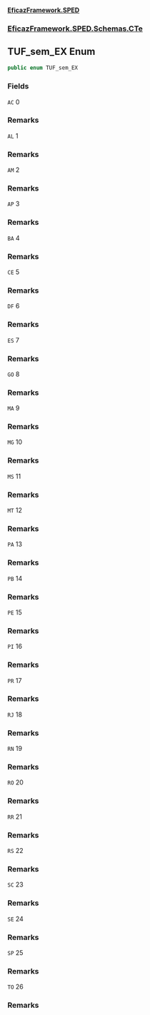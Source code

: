 #### [EficazFramework.SPED](EficazFrameworkSPED.md 'EficazFramework SPED')
### [EficazFramework.SPED.Schemas.CTe](EficazFramework.SPED.Schemas.CTe.md 'EficazFramework.SPED.Schemas.CTe')

## TUF_sem_EX Enum

```csharp
public enum TUF_sem_EX
```
### Fields

<a name='EficazFramework.SPED.Schemas.CTe.TUF_sem_EX.AC'></a>

`AC` 0

### Remarks

<a name='EficazFramework.SPED.Schemas.CTe.TUF_sem_EX.AL'></a>

`AL` 1

### Remarks

<a name='EficazFramework.SPED.Schemas.CTe.TUF_sem_EX.AM'></a>

`AM` 2

### Remarks

<a name='EficazFramework.SPED.Schemas.CTe.TUF_sem_EX.AP'></a>

`AP` 3

### Remarks

<a name='EficazFramework.SPED.Schemas.CTe.TUF_sem_EX.BA'></a>

`BA` 4

### Remarks

<a name='EficazFramework.SPED.Schemas.CTe.TUF_sem_EX.CE'></a>

`CE` 5

### Remarks

<a name='EficazFramework.SPED.Schemas.CTe.TUF_sem_EX.DF'></a>

`DF` 6

### Remarks

<a name='EficazFramework.SPED.Schemas.CTe.TUF_sem_EX.ES'></a>

`ES` 7

### Remarks

<a name='EficazFramework.SPED.Schemas.CTe.TUF_sem_EX.GO'></a>

`GO` 8

### Remarks

<a name='EficazFramework.SPED.Schemas.CTe.TUF_sem_EX.MA'></a>

`MA` 9

### Remarks

<a name='EficazFramework.SPED.Schemas.CTe.TUF_sem_EX.MG'></a>

`MG` 10

### Remarks

<a name='EficazFramework.SPED.Schemas.CTe.TUF_sem_EX.MS'></a>

`MS` 11

### Remarks

<a name='EficazFramework.SPED.Schemas.CTe.TUF_sem_EX.MT'></a>

`MT` 12

### Remarks

<a name='EficazFramework.SPED.Schemas.CTe.TUF_sem_EX.PA'></a>

`PA` 13

### Remarks

<a name='EficazFramework.SPED.Schemas.CTe.TUF_sem_EX.PB'></a>

`PB` 14

### Remarks

<a name='EficazFramework.SPED.Schemas.CTe.TUF_sem_EX.PE'></a>

`PE` 15

### Remarks

<a name='EficazFramework.SPED.Schemas.CTe.TUF_sem_EX.PI'></a>

`PI` 16

### Remarks

<a name='EficazFramework.SPED.Schemas.CTe.TUF_sem_EX.PR'></a>

`PR` 17

### Remarks

<a name='EficazFramework.SPED.Schemas.CTe.TUF_sem_EX.RJ'></a>

`RJ` 18

### Remarks

<a name='EficazFramework.SPED.Schemas.CTe.TUF_sem_EX.RN'></a>

`RN` 19

### Remarks

<a name='EficazFramework.SPED.Schemas.CTe.TUF_sem_EX.RO'></a>

`RO` 20

### Remarks

<a name='EficazFramework.SPED.Schemas.CTe.TUF_sem_EX.RR'></a>

`RR` 21

### Remarks

<a name='EficazFramework.SPED.Schemas.CTe.TUF_sem_EX.RS'></a>

`RS` 22

### Remarks

<a name='EficazFramework.SPED.Schemas.CTe.TUF_sem_EX.SC'></a>

`SC` 23

### Remarks

<a name='EficazFramework.SPED.Schemas.CTe.TUF_sem_EX.SE'></a>

`SE` 24

### Remarks

<a name='EficazFramework.SPED.Schemas.CTe.TUF_sem_EX.SP'></a>

`SP` 25

### Remarks

<a name='EficazFramework.SPED.Schemas.CTe.TUF_sem_EX.TO'></a>

`TO` 26

### Remarks